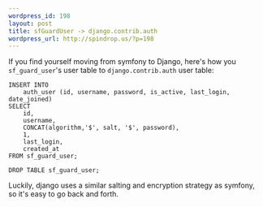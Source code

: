 ```yaml
--- 
wordpress_id: 198
layout: post
title: sfGuardUser -> django.contrib.auth
wordpress_url: http://spindrop.us/?p=198
---
```

If you find yourself moving from symfony to Django, here's how you `sf_guard_user`'s user table to `django.contrib.auth` user table:

	INSERT INTO 
		auth_user (id, username, password, is_active, last_login, date_joined)
	SELECT 
		id, 
		username, 
		CONCAT(algorithm,'$', salt, '$', password), 
		1, 
		last_login, 
		created_at 
	FROM sf_guard_user;

	DROP TABLE sf_guard_user;

Luckily, django uses a similar salting and encryption strategy as symfony, so it's easy to go back and forth.
